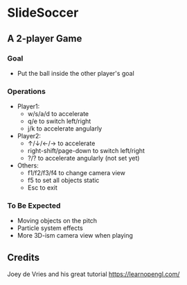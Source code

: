 # SlideSoccer

## A 2-player Game
### Goal
* Put the ball inside the other player's goal
### Operations
* Player1:
  * w/s/a/d to accelerate
  * q/e to switch left/right
  * j/k to accelerate angularly
* Player2:
  * ↑/↓/←/→ to accelerate
  * right-shift/page-down to switch left/right
  * ?/? to accelerate angularly (not set yet)
* Others:
  * f1/f2/f3/f4 to change camera view
  * f5 to set all objects static
  * Esc to exit
### To Be Expected
* Moving objects on the pitch
* Particle system effects
* More 3D-ism camera view when playing

## Credits
Joey de Vries and his great tutorial https://learnopengl.com/
